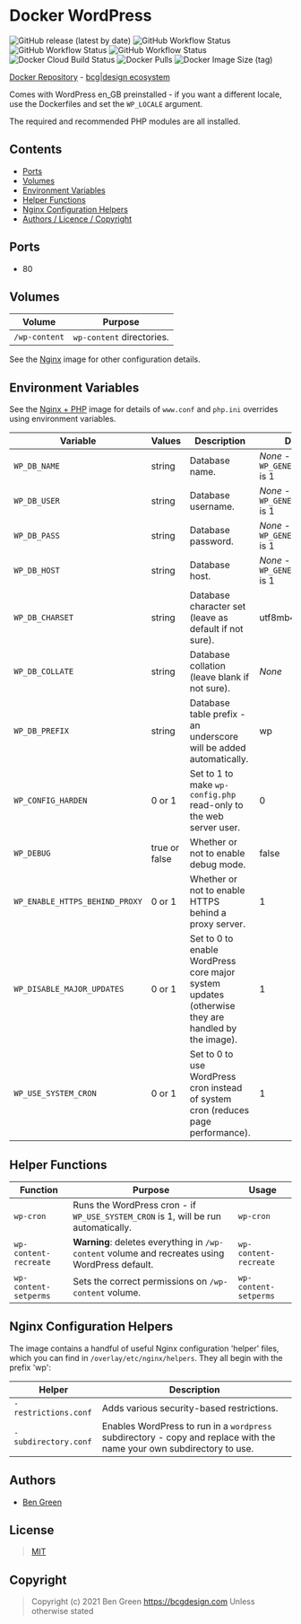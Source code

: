 # Docker WordPress

![GitHub release (latest by date)](https://img.shields.io/github/v/release/bencgreen/docker-wordpress) ![GitHub Workflow Status](https://img.shields.io/github/workflow/status/bencgreen/docker-wordpress/dev-php7_3?label=github+7.3) ![GitHub Workflow Status](https://img.shields.io/github/workflow/status/bencgreen/docker-wordpress/dev-php7_4?label=github+7.4) ![GitHub Workflow Status](https://img.shields.io/github/workflow/status/bencgreen/docker-wordpress/dev-php8_0?label=github+8.0) ![Docker Cloud Build Status](https://img.shields.io/docker/cloud/build/bcgdesign/wordpress?label=docker) ![Docker Pulls](https://img.shields.io/docker/pulls/bcgdesign/wordpress?label=pulls) ![Docker Image Size (tag)](https://img.shields.io/docker/image-size/bcgdesign/wordpress/latest?label=size)

[Docker Repository](https://hub.docker.com/r/bcgdesign/wordpress) - [bcg|design ecosystem](https://github.com/bencgreen/docker)

Comes with WordPress en_GB preinstalled - if you want a different locale, use the Dockerfiles and set the `WP_LOCALE` argument.

The required and recommended PHP modules are all installed.

## Contents

* [Ports](#ports)
* [Volumes](#volumes)
* [Environment Variables](#environment-variables)
* [Helper Functions](#helper-functions)
* [Nginx Configuration Helpers](#nginx-configuration-helpers)
* [Authors / Licence / Copyright](#authors)

## Ports

* 80

## Volumes

| Volume         | Purpose                   |
| -------------- | ------------------------- |
| `/wp-content`  | `wp-content` directories. |

See the [Nginx](https://github.com/bencgreen/docker-nginx) image for other configuration details.

## Environment Variables

See the [Nginx + PHP](https://github.com/bencgreen/docker-nginx-php) image for details of `www.conf` and `php.ini` overrides using environment variables.

| Variable                       | Values        | Description                                                                                       | Default                                        |
| ------------------------------ | ------------- | ------------------------------------------------------------------------------------------------- | ---------------------------------------------- |
| `WP_DB_NAME`                   | string        | Database name.                                                                                    | *None* - required if `WP_GENERATE_CONFIG` is 1 |
| `WP_DB_USER`                   | string        | Database username.                                                                                | *None* - required if `WP_GENERATE_CONFIG` is 1 |
| `WP_DB_PASS`                   | string        | Database password.                                                                                | *None* - required if `WP_GENERATE_CONFIG` is 1 |
| `WP_DB_HOST`                   | string        | Database host.                                                                                    | *None* - required if `WP_GENERATE_CONFIG` is 1 |
| `WP_DB_CHARSET`                | string        | Database character set (leave as default if not sure).                                            | utf8mb4                                        |
| `WP_DB_COLLATE`                | string        | Database collation (leave blank if not sure).                                                     | *None*                                         |
| `WP_DB_PREFIX`                 | string        | Database table prefix - an underscore will be added automatically.                                | wp                                             |
| `WP_CONFIG_HARDEN`             | 0 or 1        | Set to 1 to make `wp-config.php` read-only to the web server user.                                | 0                                              |
| `WP_DEBUG`                     | true or false | Whether or not to enable debug mode.                                                              | false                                          |
| `WP_ENABLE_HTTPS_BEHIND_PROXY` | 0 or 1        | Whether or not to enable HTTPS behind a proxy server.                                             | 1                                              |
| `WP_DISABLE_MAJOR_UPDATES`     | 0 or 1        | Set to 0 to enable WordPress core major system updates (otherwise they are handled by the image). | 1                                              |
| `WP_USE_SYSTEM_CRON`           | 0 or 1        | Set to 0 to use WordPress cron instead of system cron (reduces page performance).                 | 1                                              |

## Helper Functions

| Function              | Purpose                                                                                        | Usage                 |
| --------------------- | ---------------------------------------------------------------------------------------------- | --------------------- |
| `wp-cron`             | Runs the WordPress cron - if `WP_USE_SYSTEM_CRON` is 1, will be run automatically.             | `wp-cron`             |
| `wp-content-recreate` | **Warning**: deletes everything in `/wp-content` volume and recreates using WordPress default. | `wp-content-recreate` |
| `wp-content-setperms` | Sets the correct permissions on `/wp-content` volume.                                          | `wp-content-setperms` |

## Nginx Configuration Helpers

The image contains a handful of useful Nginx configuration 'helper' files, which you can find in `/overlay/etc/nginx/helpers`.  They all begin with the prefix 'wp':

| Helper               | Description                                                                                                           |
| -------------------- | --------------------------------------------------------------------------------------------------------------------- |
| `-restrictions.conf` | Adds various security-based restrictions.                                                                             |
| `-subdirectory.conf` | Enables WordPress to run in a `wordpress` subdirectory - copy and replace with the name your own subdirectory to use. |

## Authors

* [Ben Green](https://github.com/bencgreen)

## License

> [MIT](https://bcg.mit-license.org/2020)

## Copyright

> Copyright (c) 2021 Ben Green <https://bcgdesign.com>
> Unless otherwise stated

